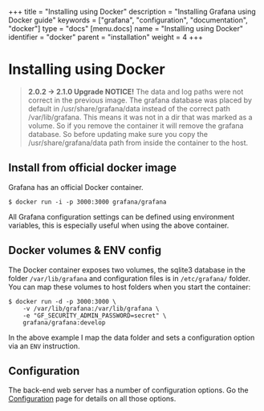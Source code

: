 +++
title = "Installing using Docker"
description = "Installing Grafana using Docker guide"
keywords = ["grafana", "configuration", "documentation", "docker"]
type = "docs"
[menu.docs]
name = "Installing using Docker"
identifier = "docker"
parent = "installation"
weight = 4
+++

# Installing using Docker

> **2.0.2 -> 2.1.0 Upgrade NOTICE!**
> The data and log paths were not correct in the previous image. The grafana database was placed by default in /usr/share/grafana/data instead of the correct path /var/lib/grafana. This means it was not in a dir that was marked as a volume. So if you remove the container it will remove the grafana database. So before updating make sure you copy the /usr/share/grafana/data path from inside the container to the host.

## Install from official docker image

Grafana has an official Docker container.

    $ docker run -i -p 3000:3000 grafana/grafana

All Grafana configuration settings can be defined using environment
variables, this is especially useful when using the above container.

## Docker volumes & ENV config

The Docker container exposes two volumes, the sqlite3 database in the
folder `/var/lib/grafana` and configuration files is in `/etc/grafana/`
folder. You can map these volumes to host folders when you start the
container:

    $ docker run -d -p 3000:3000 \
        -v /var/lib/grafana:/var/lib/grafana \
        -e "GF_SECURITY_ADMIN_PASSWORD=secret" \
        grafana/grafana:develop

In the above example I map the data folder and sets a configuration option via
an `ENV` instruction.

## Configuration

The back-end web server has a number of configuration options. Go the
[Configuration](../installation/configuration.md) page for details on all
those options.

